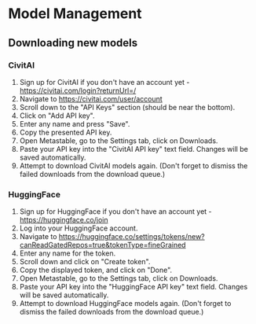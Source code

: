 # Model Management

## Downloading new models

### CivitAI

1. Sign up for CivitAI if you don't have an account yet - https://civitai.com/login?returnUrl=/
2. Navigate to https://civitai.com/user/account
3. Scroll down to the "API Keys" section (should be near the bottom).
4. Click on "Add API key".
5. Enter any name and press "Save".
6. Copy the presented API key.
7. Open Metastable, go to the Settings tab, click on Downloads.
8. Paste your API key into the "CivitAI API key" text field. Changes will be saved automatically.
9. Attempt to download CivitAI models again. (Don't forget to dismiss the failed downloads from the download queue.)

### HuggingFace

1. Sign up for HuggingFace if you don't have an account yet - https://huggingface.co/join
2. Log into your HuggingFace account.
3. Navigate to https://huggingface.co/settings/tokens/new?canReadGatedRepos=true&tokenType=fineGrained
4. Enter any name for the token.
5. Scroll down and click on "Create token".
6. Copy the displayed token, and click on "Done".
7. Open Metastable, go to the Settings tab, click on Downloads.
8. Paste your API key into the "HuggingFace API key" text field. Changes will be saved automatically.
9. Attempt to download HuggingFace models again. (Don't forget to dismiss the failed downloads from the download queue.)
